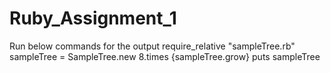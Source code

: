 # Ruby_Assignment_1

Run below commands for the output
require_relative "sampleTree.rb"
sampleTree = SampleTree.new
8.times {sampleTree.grow}
puts sampleTree
